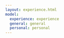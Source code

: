 ```yaml
---
layout: experience.html
model: 
  experience: experience
  general: general
  personal: personal
---
```

